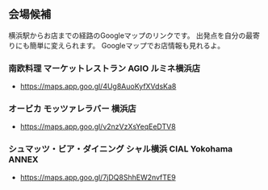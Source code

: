 ## 会場候補

横浜駅からお店までの経路のGoogleマップのリンクです。
出発点を自分の最寄りにも簡単に変えられます。
Googleマップでお店情報も見れるよ。

### 南欧料理 マーケットレストラン AGIO ルミネ横浜店
- https://maps.app.goo.gl/4Ug8AuoKyfXVdsKa8

### オービカ モッツァレラバー 横浜店
- https://maps.app.goo.gl/v2nzVzXsYeqEeDTV8

### シュマッツ・ビア・ダイニング シャル横浜 CIAL Yokohama ANNEX
- https://maps.app.goo.gl/7jDQ8ShhEW2nvfTE9
